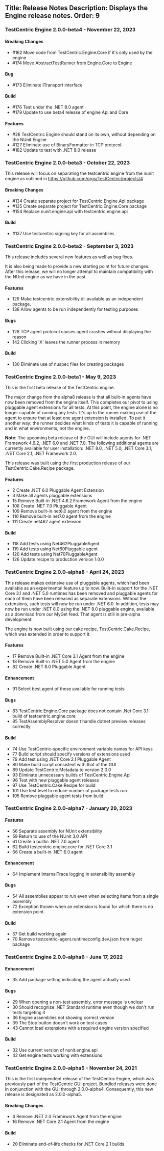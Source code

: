 Title: Release Notes
Description: Displays the Engine release notes.
Order: 9
---

### TestCentric Engine 2.0.0-beta4 - November 22, 2023

#### Breaking Changes

- #162 Move code from TestCentric.Engine.Core if it's only used by the engine
- #174 Move AbstractTestRunner from Engine.Core to Engine

#### Bug

- #173 Eliminate ITransport interface

#### Build

- #176 Test under the .NET 8.0 agent
- #179 Update to use beta4 release of engine Api and Core

#### Features

- #26 TestCentric Engine should stand on its own, without depending on the NUnit Engine
- #127 Eliminate use of BinaryFormatter in TCP protocol.
- #182 Update to test with .NET 8.0 release

### TestCentric Engine 2.0.0-beta3 - October 22, 2023

This release will focus on separating the testcentric engine from the nunit engine as outlined in https://github.com/orgs/TestCentric/projects/4

#### Breaking Changes

- #134 Create separate project for TestCentric.Engine.Api package
- #135 Create separate project for TestCentric.Engine.Core package
- #154 Replace nunit.engine.api with testcentric.engine.api

#### Build

- #137 Use testcentric signing key for all assemblies

### TestCentric Engine 2.0.0-beta2 - September 3, 2023

This release includes several new features as well as bug fixes.

It is also being made to provide a new starting point for future changes. After this release, we will no longer attempt to maintain compatibility with the NUnit engine as we have in the past.

#### Features

* 129 Make testcentric.extensibiltiy.dll available as an independent package.
* 138 Allow agents to be run independently for testing purposes

#### Bugs

* 128 TCP agent protocol causes agent crashes without displaying the reason
* 142 Clicking 'X' leaves the runner process in memory

#### Build

* 130 Eliminate use of nuspec files for creating packages

### TestCentric Engine 2.0.0-beta1 - May 9, 2023

This is the first beta release of the TestCentric engine.

The major change from the alpha8 release is that all built-in agents have now been removed from the engine itself. This completes our pivot to using pluggable agent extensions for all tests. At this point, the engine alone is no longer capable of running any tests. It's up to the runner making use of the agent to ensure that at least one agent extension is installed. To put it another way: the runner decides what kinds of tests it is capable of running and in what environments, not the engine.

__Note:__ The upcoming beta release of the GUI will include agents for .NET Framework 4.6.2, .NET 6.0 and .NET 7.0. The following additional agents are currently available for user installation: .NET 8.0, .NET 5.0, .NET Core 3.1, .NET Core 2.1, .NET Framework 2.0.

This release was built using the first production release of our TestCentric.Cake.Recipe package.

#### Features

* 2 Create .NET 6.0 Pluggable Agent Extension
* 3 Make all agents pluggable extensions
* 15 Remove Built-in .NET 4.6.2 Framework Agent from the engine
* 108 Create .NET 7.0 Pluggable Agent
* 109 Remove built-in net6.0 agent from the engine
* 110 Remove built-in net7.0 agent from the engine
* 111 Create net462 agent extension

#### Build

* 118 Add tests using Net462PluggableAgent
* 119 Add tests using Net60Pluggable agent
* 120 Add tests using Net70PluggableAgent
* 126 Update recipe to production version 1.0.0

### TestCentric Engine 2.0.0-alpha8 - April 24, 2023

This release makes extensive use of pluggable agents, which had been available as an experimental feature up to now. Built-in support for the .NET Core 3.1 and .NET 5.0 runtimes has been removed and pluggable agents for each of them have been released as separate extensions. Without the extensions, such tests will now be run under .NET 6.0. In addition, tests may now be run under .NET 8.0 using the .NET 8.0 pluggable engine, available as a download from our MyGet feed. That agent is still in pre-alpha development.

The engine is now built using our cake recipe, TestCentric.Cake.Recipe, which was extended in order to support it.

#### Features

* 17 Remove Built-in .NET Core 3.1 Agent from the engine
* 18 Remove Built-in .NET 5.0 Agent from the engine
* 82 Create .NET 8.0 Pluggable Agent

#### Enhancement

* 91 Select best agent of those available for running tests

#### Bugs

* 83 TestCentric.Engine.Core package does not contain .Net Core 3.1 build of testcentric.engine.core
* 85 TestAssemblyResolver doesn't handle dotnet preview releases correctly

#### Build

* 74 Use TestCentric-specific environment variable names for API keys
* 77 Build script should specify versions of extensions used
* 79 Add test using .NET Core 2.1 Pluggable Agent
* 80 Make build script consistent with that of the GUI
* 89 Update TestCentric.Metadata to version 2.0.0
* 93 Eliminate unnecessary builds of TestCentric.Engine.Api
* 96 Test with new pluggable agent releases
* 97 Use TestCentric.Cake.Recipe for build
* 101 Use test level to reduce number of package tests run
* 105 Remove pluggable agent tests from build

### TestCentric Engine 2.0.0-alpha7 - January 29, 2023

#### Features

* 56 Separate assembly for NUnit extensibility
* 59 Return to use of the NUnit 3.0 API
* 61 Create a builtin .NET 7.0 agent
* 62 Build testcentric.engine.core for .NET Core 3.1
* 66 Create a built-in .NET 6.0 agent

#### Enhancement

* 64 Implement InternalTrace logging in extensibility assembly

#### Bugs

* 54 All assemblies appear to run even when selecting items from a single assembly
* 72 Exception thrown when an extension is found for which there is no extension point.

#### Build

* 57 Get build working again
* 70 Remove testcentric-agent.runtimeconfig.dev.json from nuget package

### TestCentric Engine 2.0.0-alpha6 - June 17, 2022

#### Enhancement

* 35 Add package setting indicating the agent actually used

#### Bugs

* 29 When opening a non-test assembly, error message is unclear
* 30 Should recognize .NET Standard runtime even though we don't run tests targeting it
* 36 Engine assemblies not showing correct version
* 39 The Stop button doesn't work on test cases
* 43 Cannot load extensions with a required engine version specified

#### Build

* 32 Use current version of nunit.engine.api
* 42 Get engine tests working with extensions

### TestCentric Engine 2.0.0-alpha5 - November 24, 2021

This is the first independent release of the TestCentric Engine, which was previously part of the TestCentric GUI project. Bundled releases were done in conjunction with the GUI through 2.0.0-alpha4. Consequently, this new release is designated as 2.0.0-alpha5.

#### Breaking Changes

* 4 Remove .NET 2.0 Framework Agent from the engine
* 16 Remove .NET Core 2.1 Agent from the engine

#### Build

* 20 Eliminate end-of-life checks for .NET Core 2.1 builds
